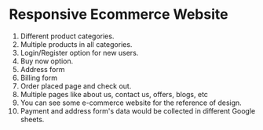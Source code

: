 # Responsive Ecommerce Website

1. Different product categories.
2. Multiple products in all categories. 
3. Login/Register option for new users.
4. Buy now option.
5. Address form
6. Billing form 
7. Order placed page and check out.
8. Multiple pages like about us, contact us, offers, blogs, etc
9. You can see some e-commerce website for the reference of design.
10. Payment and address form's data would be collected in different Google sheets.

